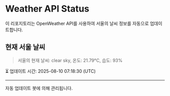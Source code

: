 
# Weather API Status

이 리포지토리는 OpenWeather API를 사용하여 서울의 날씨 정보를 자동으로 업데이트합니다.

## 현재 서울 날씨
> 서울의 현재 날씨: clear sky, 온도: 21.79°C, 습도: 93%

⏳ 업데이트 시간: 2025-08-10 07:18:30 (UTC)

---
자동 업데이트 봇에 의해 관리됩니다.
